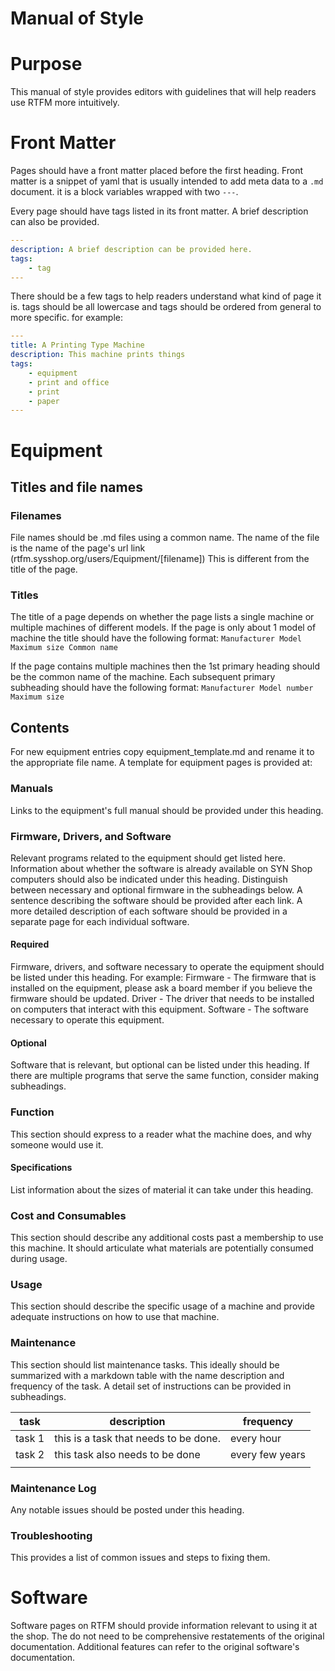 # Manual of Style
# Purpose

This manual of style provides editors with guidelines that will help readers use RTFM more intuitively.

# Front Matter
Pages should have a front matter placed before the first heading.
Front matter is a snippet of yaml that is usually intended to add meta data to a `.md` document.
it is a block variables wrapped with two `---`.

Every page should have tags listed in its front matter.
A brief description can also be provided.

```yaml
---
description: A brief description can be provided here.
tags:
    - tag
---
```

There should be a few tags to help readers understand what kind of page it is.
tags should be all lowercase and tags should be ordered from general to more specific.
for example:

```yaml
---
title: A Printing Type Machine
description: This machine prints things
tags:
    - equipment
    - print and office
    - print
    - paper
---
```

# Equipment
## Titles and file names
### Filenames
File names should be .md files using a common name. The name of the file is the name of the page's url link (rtfm.sysshop.org/users/Equipment/[filename]) This is different from the title of the page.

### Titles
The title of a page depends on whether the page lists a single machine or multiple machines of different models.
If the page is only about 1 model of machine the title should have the following format:
`Manufacturer Model Maximum size Common name`

If the page contains multiple machines then the 1st primary heading should be the common name of the machine. Each subsequent primary subheading should have the following format:
`Manufacturer Model number Maximum size`

## Contents
For new equipment entries copy equipment_template.md and rename it to the appropriate file name.
A template for equipment pages is provided at:

### Manuals
Links to the equipment's full manual should be provided under this heading.

### Firmware, Drivers, and Software
Relevant programs related to the equipment should get listed here.
Information about whether the software is already available on SYN Shop computers should also be indicated under this heading.
Distinguish between necessary and optional firmware in the subheadings below.
A sentence describing the software should be provided after each link.
A more detailed description of each software should be provided in a separate page for each individual software.

#### Required
Firmware, drivers, and software necessary to operate the equipment should be listed under this heading.
For example:
Firmware - The firmware that is installed on the equipment, please ask a board member if you believe the firmware should be updated.
Driver - The driver that needs to be installed on computers that interact with this equipment.
Software - The software necessary to operate this equipment.

#### Optional
Software that is relevant, but optional can be listed under this heading.
If there are multiple programs that serve the same function, consider making subheadings.

### Function
This section should express to a reader what the machine does, and why someone would use it.

#### Specifications
List information about the sizes of material it can take under this heading.

### Cost and Consumables 
This section should describe any additional costs past a membership to use this machine.
It should articulate what materials are potentially consumed during usage.

### Usage
This section should describe the specific usage of a machine and provide adequate instructions on how to use that machine.

### Maintenance
This section should list maintenance tasks. This ideally should be summarized with a markdown table with the name description and frequency of the task. 
A detail set of instructions can be provided in subheadings.

| task   | description                           | frequency       |
|--------|---------------------------------------|-----------------|
| task 1 | this is a task that needs to be done. | every hour      |
| task 2 | this task also needs to be done       | every few years |
|        |                                       |                 |

### Maintenance Log
Any notable issues should be posted under this heading.

### Troubleshooting
This provides a list of common issues and steps to fixing them.


# Software
Software pages on RTFM should provide information relevant to using it at the shop.
The do not need to be comprehensive restatements of the original documentation.
Additional features can refer to the original software's documentation.
